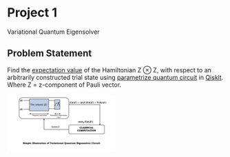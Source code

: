 # Project 1
Variational Quantum Eigensolver


## Problem Statement
Find the [expectation value](https://en.wikipedia.org/wiki/Expected_value) of the Hamiltonian Z ⊗ Z, with respect to an arbitrarily constructed trial state using [parametrize quantum circuit](https://medium.com/qiskit/we-need-new-language-to-discuss-parameterized-quantum-circuits-60672f189b5f) in [Qiskit](https://qiskit.org/). Where Z = z-component of Pauli vector.

<img src="https://github.com/qIndia/Techni-Q/blob/main/Images/VQE.png" width="250">
